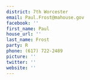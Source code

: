 ```yaml
---
district: 7th Worcester
email: Paul.Frost@mahouse.gov
facebook: ''
first_name: Paul
house_url: ''
last_name: Frost
party: R
phone: (617) 722-2489
picture: ''
twitter: ''
website: ''
---
```

